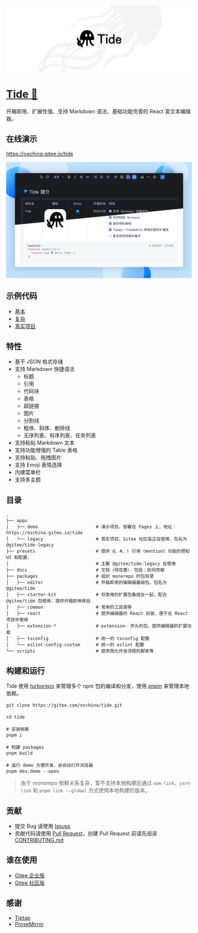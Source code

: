 ![tide logo](./docs/images/tide.jpg)

# [Tide 🪼](https://gitee.com/oschina/tide)

开箱即用、扩展性强、支持 Markdown 语法、基础功能完善的 React 富文本编辑器。

## 在线演示

https://oschina.gitee.io/tide

![](./docs/images/tide-screenshot.jpg)

## 示例代码

- [基本](./packages/editor/README.zh-CN.md)
- [复杂](./apps/demo)
- [真实项目](./apps/legacy)

## 特性

- 基于 JSON 格式存储
- 支持 Markdown 快捷语法
  - 标题
  - 引用
  - 代码块
  - 表格
  - 超链接
  - 图片
  - 分割线
  - 粗体、斜体、删除线
  - 无序列表、有序列表、任务列表
- 支持粘贴 Markdown 文本
- 支持功能增强的 Table 表格
- 支持粘贴、拖拽图片
- 支持 Emoji 表情选择
- 内建菜单栏
- 支持多主题

## 目录

```
.
├── apps
│   ├── demo                      # 演示项目，部署在 Pages 上，地址：https://oschina.gitee.io/tide
│   └── legacy                    # 真实项目，Gitee 社区版正在使用，包名为 @gitee/tide-legacy
├── presets                       # 提供 @、#、! 引用（mention）功能的预知 UI 和配置，
│                                 # 主要 @gitee/tide-legacy 在使用
├── docs                          # 文档（待完善），包括：如何贡献
├── packages                      # 组织 monorepo 的包目录
│   ├── editor                    # 开箱即用的编辑器基础包，包名为 @gitee/tide
│   ├── starter-kit               # 将常用的扩展包集成在一起，配合 @gitee/tide 包使用，提供开箱即用体验
│   ├── common                    # 常用的工具类等
│   ├── react                     # 提供编辑器的 React 封装，便于在 React 项目中使用
│   ├── extension-*               # extension- 开头的包，提供编辑器的扩展功能
│   ├── tsconfig                  # 统一的 tsconfig 配置
│   └── eslint-config-custom      # 统一的 eslint 配置
└── scripts                       # 提供简化开发流程的脚本等
```

## 构建和运行

Tide 使用 [turborepo](https://turbo.build/repo) 来管理多个 npm 包的编译和分发，使用 [pnpm](https://pnpm.io) 来管理本地依赖。

```shell
git clone https://gitee.com/oschina/tide.git

cd tide

# 安装依赖
pnpm i

# 构建 packages
pnpm build

# 运行 demo 方便开发，会自动打开浏览器
pnpm dev:demo --open
```

> 由于 monorepo 依赖关系复杂，暂不支持本地构建后通过 `npm link`、`yarn link` 和 `pnpm link --global` 方式使用本地构建的版本。

## 贡献

- 提交 Bug 请使用 [Issues](https://gitee.com/oschina/tide/issues)
- 贡献代码请使用 [Pull Request](https://gitee.com/oschina/tide/pulls)，创建 Pull Request 前请先阅读 [CONTRIBUTING.md](./docs/CONTRIBUTING.md)

## 谁在使用

- [Gitee 企业版](https://e.gitee.com)
- [Gitee 社区版](https://gitee.com)

## 感谢

- [Tiptap](https://github.com/ueberdosis/tiptap)
- [ProseMirror](https://github.com/ProseMirror/prosemirror)
